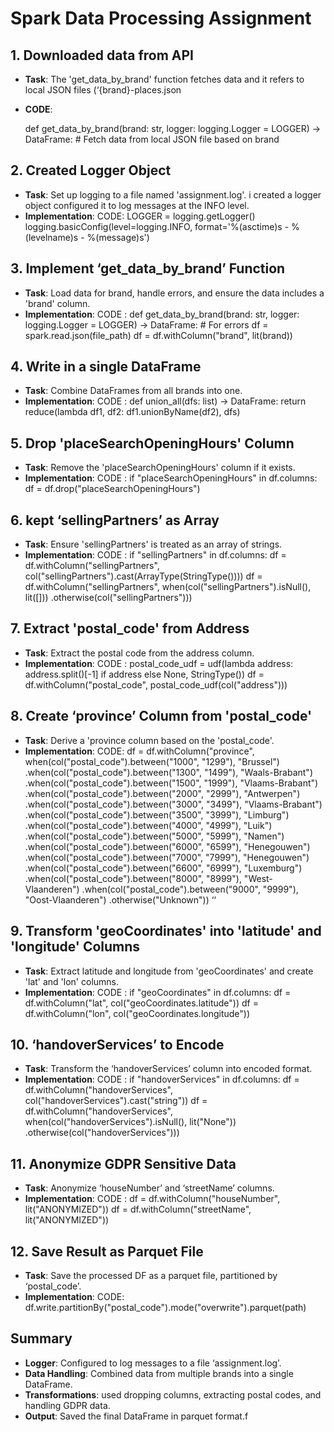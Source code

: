 # Spark Data Processing Assignment

## 1. Downloaded data from  API
- **Task**: The 'get_data_by_brand' function fetches data  and  it refers to local JSON files (‘{brand}-places.json
- **CODE**:
    
    def get_data_by_brand(brand: str, logger: logging.Logger = LOGGER) -> DataFrame:
        # Fetch data from local JSON file based on brand
   

## 2. Created Logger Object
- **Task**: Set up logging to a file named 'assignment.log'. i created a logger object configured it to log messages at the INFO level.
- **Implementation**:
    CODE:
    LOGGER = logging.getLogger()
    logging.basicConfig(level=logging.INFO, format='%(asctime)s - %(levelname)s - %(message)s')
  

## 3. Implement ‘get_data_by_brand’ Function
- **Task**: Load data for brand, handle errors, and ensure the data includes a 'brand' column.
- **Implementation**:
   CODE :
    def get_data_by_brand(brand: str, logger: logging.Logger = LOGGER) -> DataFrame:
        # For errors
        df = spark.read.json(file_path)
        df = df.withColumn("brand", lit(brand))
   

## 4. Write in a single DataFrame
- **Task**: Combine DataFrames from all brands into one.
- **Implementation**:
    CODE :
    def union_all(dfs: list) -> DataFrame:
        return reduce(lambda df1, df2: df1.unionByName(df2), dfs)
    
## 5. Drop 'placeSearchOpeningHours' Column
- **Task**: Remove the 'placeSearchOpeningHours' column if it exists.
- **Implementation**:
    CODE :
    if "placeSearchOpeningHours" in df.columns:
        df = df.drop("placeSearchOpeningHours")
    

## 6. kept ‘sellingPartners’ as Array
- **Task**: Ensure 'sellingPartners' is treated as an array of strings.
- **Implementation**:
    CODE :
    if "sellingPartners" in df.columns:
        df = df.withColumn("sellingPartners", col("sellingPartners").cast(ArrayType(StringType())))
        df = df.withColumn("sellingPartners", when(col("sellingPartners").isNull(), lit([]))
                                            .otherwise(col("sellingPartners")))
    

## 7. Extract 'postal_code' from Address
- **Task**: Extract the postal code from the address column.
- **Implementation**:
    CODE :
    postal_code_udf = udf(lambda address: address.split()[-1] if address else None, StringType())
    df = df.withColumn("postal_code", postal_code_udf(col("address")))
    

## 8. Create ‘province’ Column from 'postal_code'
- **Task**: Derive a 'province column based on the 'postal_code'.
- **Implementation**:
    CODE:
    df = df.withColumn("province", when(col("postal_code").between("1000", "1299"), "Brussel")
                                    .when(col("postal_code").between("1300", "1499"), "Waals-Brabant")
                                    .when(col("postal_code").between("1500", "1999"), "Vlaams-Brabant")
                                    .when(col("postal_code").between("2000", "2999"), "Antwerpen")
                                    .when(col("postal_code").between("3000", "3499"), "Vlaams-Brabant")
                                    .when(col("postal_code").between("3500", "3999"), "Limburg")
                                    .when(col("postal_code").between("4000", "4999"), "Luik")
                                    .when(col("postal_code").between("5000", "5999"), "Namen")
                                    .when(col("postal_code").between("6000", "6599"), "Henegouwen")
                                    .when(col("postal_code").between("7000", "7999"), "Henegouwen")
                                    .when(col("postal_code").between("6600", "6999"), "Luxemburg")
                                    .when(col("postal_code").between("8000", "8999"), "West-Vlaanderen")
                                    .when(col("postal_code").between("9000", "9999"), "Oost-Vlaanderen")
                                    .otherwise("Unknown"))
    ‘‘

## 9. Transform 'geoCoordinates' into 'latitude' and 'longitude' Columns
- **Task**: Extract latitude and longitude from 'geoCoordinates' and create 'lat' and 'lon' columns.
- **Implementation**:
    CODE :
    if "geoCoordinates" in df.columns:
        df = df.withColumn("lat", col("geoCoordinates.latitude"))
        df = df.withColumn("lon", col("geoCoordinates.longitude"))
    

## 10. ‘handoverServices’ to Encode
- **Task**: Transform the ‘handoverServices’ column into encoded format.
- **Implementation**:
    CODE :
    if "handoverServices" in df.columns:
        df = df.withColumn("handoverServices", col("handoverServices").cast("string"))
        df = df.withColumn("handoverServices", when(col("handoverServices").isNull(), lit("None"))
                                            .otherwise(col("handoverServices")))
    

## 11. Anonymize GDPR Sensitive Data
- **Task**: Anonymize ‘houseNumber’ and ‘streetName’ columns.
- **Implementation**:
    CODE :
    df = df.withColumn("houseNumber", lit("ANONYMIZED"))
    df = df.withColumn("streetName", lit("ANONYMIZED"))
    

## 12. Save Result as Parquet File
- **Task**: Save the processed DF as a parquet file, partitioned by ‘postal_code’.
- **Implementation**:
    CODE:
    df.write.partitionBy("postal_code").mode("overwrite").parquet(path)
    

## Summary
- **Logger**: Configured to log messages to a file ‘assignment.log’.
- **Data Handling**: Combined data from multiple brands into a single DataFrame.
- **Transformations**: used  dropping columns, extracting postal codes, and handling GDPR data.
- **Output**: Saved the final DataFrame in parquet format.f
